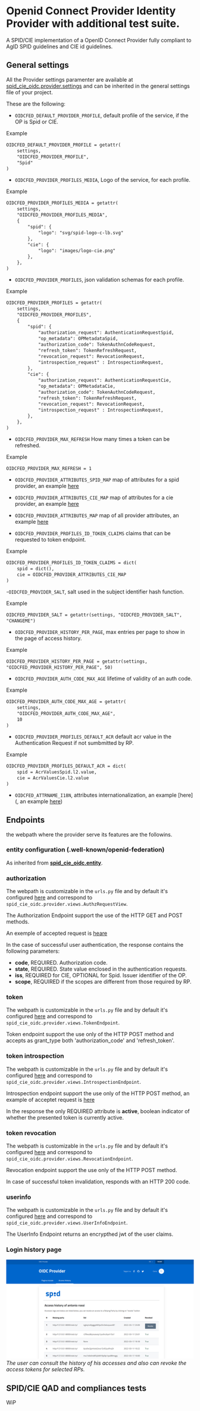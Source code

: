 # __Openid Connect Provider__ Identity Provider with additional test suite.

A SPID/CIE implementation of a OpenID Connect Provider fully compliant to
AgID SPID guidelines and CIE id guidelines.

## General settings

All the Provider settings paramenter are available at
[spid_cie_oidc.provider.settings](spie_cie_oidc/provider/settings.py) and
can be inherited in the general settings file of your project.

These are the following:


- `OIDCFED_DEFAULT_PROVIDER_PROFILE`, default profile of the service, if the OP is Spid or CIE.

Example
````
OIDCFED_DEFAULT_PROVIDER_PROFILE = getattr(
    settings,
    "OIDCFED_PROVIDER_PROFILE",
    "Spid"
)
````

- `OIDCFED_PROVIDER_PROFILES_MEDIA`, Logo of the service, for each profile.

Example
````
OIDCFED_PROVIDER_PROFILES_MEDIA = getattr(
    settings,
    "OIDCFED_PROVIDER_PROFILES_MEDIA",
    {
        "spid": {
            "logo": "svg/spid-logo-c-lb.svg"
        },
        "cie": {
            "logo": "images/logo-cie.png"
        },
    },
)
````

- `OIDCFED_PROVIDER_PROFILES`, json validation schemas for each profile.

Example
````
OIDCFED_PROVIDER_PROFILES = getattr(
    settings,
    "OIDCFED_PROVIDER_PROFILES",
    {
        "spid": {
            "authorization_request": AuthenticationRequestSpid,
            "op_metadata": OPMetadataSpid,
            "authorization_code": TokenAuthnCodeRequest,
            "refresh_token": TokenRefreshRequest,
            "revocation_request": RevocationRequest,
            "introspection_request" : IntrospectionRequest,
        },
        "cie": {
            "authorization_request": AuthenticationRequestCie,
            "op_metadata": OPMetadataCie,
            "authorization_code": TokenAuthnCodeRequest,
            "refresh_token": TokenRefreshRequest,
            "revocation_request": RevocationRequest,
            "introspection_request" : IntrospectionRequest,
        },
    },
)
````

- `OIDCFED_PROVIDER_MAX_REFRESH` How many times a token can be refreshed.

Example
````
OIDCFED_PROVIDER_MAX_REFRESH = 1
````

- `OIDCFED_PROVIDER_ATTRIBUTES_SPID_MAP` map of attributes for a spid provider, an example [here](https://github.com/italia/spid-cie-oidc-django/blob/dev/spid_cie_oidc/provider/settings.py#L31)
- `OIDCFED_PROVIDER_ATTRIBUTES_CIE_MAP` map of attributes for a cie provider, an example [here](https://github.com/italia/spid-cie-oidc-django/blob/dev/spid_cie_oidc/provider/settings.py#L60)
- `OIDCFED_PROVIDER_ATTRIBUTES_MAP` map of all provider attributes, an example [here](https://github.com/italia/spid-cie-oidc-django/blob/dev/spid_cie_oidc/provider/settings.py#L77)

- `OIDCFED_PROVIDER_PROFILES_ID_TOKEN_CLAIMS` claims that can be requested to token endpoint.

Example
````
OIDCFED_PROVIDER_PROFILES_ID_TOKEN_CLAIMS = dict(
    spid = dict(),
    cie = OIDCFED_PROVIDER_ATTRIBUTES_CIE_MAP
)
````

-`OIDCFED_PROVIDER_SALT`, salt used in the subject identifier hash function.
 
Example
````
OIDCFED_PROVIDER_SALT = getattr(settings, "OIDCFED_PROVIDER_SALT", "CHANGEME")
````

- `OIDCFED_PROVIDER_HISTORY_PER_PAGE`, max entries per page to show in the page of access history.

Example
````
OIDCFED_PROVIDER_HISTORY_PER_PAGE = getattr(settings, "OIDCFED_PROVIDER_HISTORY_PER_PAGE", 50)
````

- `OIDCFED_PROVIDER_AUTH_CODE_MAX_AGE` lifetime of validity of an auth code.

Example
````
OIDCFED_PROVIDER_AUTH_CODE_MAX_AGE = getattr(
    settings,
    "OIDCFED_PROVIDER_AUTH_CODE_MAX_AGE",
    10
)
````

- `OIDCFED_PROVIDER_PROFILES_DEFAULT_ACR` default acr value in the Authentication Request if not sumbmitted by RP.

Example
````
OIDCFED_PROVIDER_PROFILES_DEFAULT_ACR = dict(
    spid = AcrValuesSpid.l2.value,
    cie = AcrValuesCie.l2.value
)
````

- `OIDCFED_ATTRNAME_I18N`, attributes internationalization, an example [here](, an example [here](https://github.com/italia/spid-cie-oidc-django/blob/dev/spid_cie_oidc/provider/settings.py#L125))

## Endpoints

the webpath where the provider serve its features are the followins.

### entity configuration (.well-known/openid-federation)

As inherited from [__spid_cie_oidc.entity__](docs/tecnhical_specifications/ENTITY.md).

### authorization

The webpath is customizable in the `urls.py` file and by default it's
configured [here](https://github.com/italia/spid-cie-oidc-django/blob/dev/spid_cie_oidc/provider/urls.py#L16) 
and correspond to `spid_cie_oidc.provider.views.AuthzRequestView`.

The Authorization Endpoint support the use of the HTTP GET and POST methods.

An exemple of accepted request is [heare](https://github.com/italia/spid-cie-oidc-django/blob/dev/spid_cie_oidc/onboarding/tests/authn_request_settings.py#L30)

In the case of successful user authentication, the response contains the following parameters:

- __code__, REQUIRED. Authorization code.
- __state__, REQUIRED. State value enclosed in the authentication requests.
- __iss__, REQUIRED for CIE, OPTIONAL for Spid. Issuer identifier of the OP.
- __scope__, REQUIRED if the scopes are different from those required by RP.

### token

The webpath is customizable in the `urls.py` file and by default it's
configured [here](https://github.com/italia/spid-cie-oidc-django/blob/dev/spid_cie_oidc/provider/urls.py#L27) 
and correspond to `spid_cie_oidc.provider.views.TokenEndpoint`.

Token endpoint support the use only of the HTTP POST method and accepts as grant_type both 'authorization_code' and 'refresh_token'.

### token introspection

The webpath is customizable in the `urls.py` file and by default it's
configured [here](https://github.com/italia/spid-cie-oidc-django/blob/dev/spid_cie_oidc/provider/urls.py#L42) 
and correspond to `spid_cie_oidc.provider.views.IntrospectionEndpoint`.

Introspection endpoint support the use only of the HTTP POST method, an example of acceptet request is [here](https://github.com/italia/spid-cie-oidc-django/blob/dev/spid_cie_oidc/onboarding/tests/introspection_request_settings.py#L3)

In the response the only REQUIRED attribute is __active__, boolean indicator of whether the presented token is currently active.

### token revocation

The webpath is customizable in the `urls.py` file and by default it's
configured [here](https://github.com/italia/spid-cie-oidc-django/blob/dev/spid_cie_oidc/provider/urls.py#L37) 
and correspond to `spid_cie_oidc.provider.views.RevocationEndpoint`.

Revocation endpoint support the use only of the HTTP POST method.

In case of successful token invalidation, responds with an HTTP 200 code.

### userinfo

The webpath is customizable in the `urls.py` file and by default it's
configured [here](https://github.com/italia/spid-cie-oidc-django/blob/dev/spid_cie_oidc/provider/urls.py#L32) 
and correspond to `spid_cie_oidc.provider.views.UserInfoEndpoint`.

The UserInfo Endpoint returns an encrypthed jwt of the user claims.

### Login history page

![OIDC Provider login history](../images/provider_login_history.png)
_The user can consult the history of his accesses and also can revoke the access tokens for selected RPs._

## SPID/CIE QAD and compliances tests

WiP
